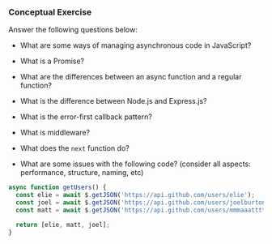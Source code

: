 ### Conceptual Exercise

Answer the following questions below:

- What are some ways of managing asynchronous code in JavaScript?
<!-- Promises, .then, .catch, aynschronous libraries like axios, async/await functions -->

- What is a Promise?
<!-- promise of a future value, returns either pending, resolved, or rejected -->

- What are the differences between an async function and a regular function?
<!-- regular function executes immediately, async function will wait for the function to finish before moving on -->

- What is the difference between Node.js and Express.js?
  <!-- node.js is a javascript runtime env for server-side dev and express.js is a javascript framework for handling http requests -->

- What is the error-first callback pattern?
  <!-- in a callback function, errors will be handled first before data
  function(error, data) -->

- What is middleware?
  <!-- code that runs between the req/res cycle, functions that can access req/res objects and call next(); -->

- What does the `next` function do?
  <!-- 3rd parameter in an express function to express callback functions, moving on to the 'next' thing (usually an error) -->

- What are some issues with the following code? (consider all aspects: performance, structure, naming, etc)

```js
async function getUsers() {
  const elie = await $.getJSON('https://api.github.com/users/elie');
  const joel = await $.getJSON('https://api.github.com/users/joelburton');
  const matt = await $.getJSON('https://api.github.com/users/mmmaaatttttt');

  return [elie, matt, joel];
}
```

<!-- 3 separate requests that are dependent on the last one finishing up, can be optimized with promise.all/promise chaining

api base url is redundant, can be shortened with a base api url variable

hard coding 3 users is bad practice for scaling, instead - getJSON on a loop of users -->
